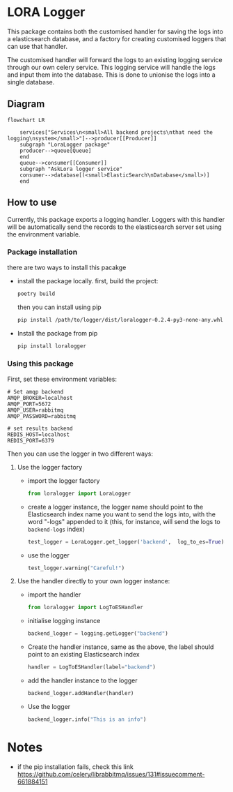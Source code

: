 # LORA Logger

This package contains both the customised handler for saving the logs into a elasticsearch database, and a factory for creating customised loggers that can use that handler.

The customised handler will forward the logs to an existing logging service through our own celery service. This logging service will handle the logs and input them into the database. This is done to unionise the logs into a single database.

## Diagram

```mermaid
flowchart LR

    services["Services\n<small>All backend projects\nthat need the logging\nsystem</small>"]-->producer[[Producer]]
    subgraph "LoraLogger package"
    producer-->queue[Queue]
    end
    queue-->consumer[[Consumer]]
    subgraph "AskLora logger service"
    consumer-->database[(<small>ElasticSearch\nDatabase</small>)]
    end

```

## How to use

Currently, this package exports a logging handler. Loggers with this handler will be automatically send the records to the elasticsearch server set using the environment variable.

### Package installation

there are two ways to install this pacakge

- install the package locally. first, build the project:
  ```bash
  poetry build
  ```
  then you can install using pip
  ```bash
  pip install /path/to/logger/dist/loralogger-0.2.4-py3-none-any.whl
  ```
- Install the package from pip
  ```bash
  pip install loralogger
  ```

### Using this package

First, set these environment variables:

```
# Set amqp backend
AMQP_BROKER=localhost
AMQP_PORT=5672
AMQP_USER=rabbitmq
AMQP_PASSWORD=rabbitmq

# set results backend
REDIS_HOST=localhost
REDIS_PORT=6379
```

Then you can use the logger in two different ways:

1. Use the logger factory

   - import the logger factory

     ```python
     from loralogger import LoraLogger
     ```

   - create a logger instance, the logger name should point to the Elasticsearch index name you want to send the logs into, with the word "-logs" appended to it (this, for instance, will send the logs to `backend-logs` index)

     ```python
     test_logger = LoraLogger.get_logger('backend',  log_to_es=True)  # We need to set this on or it wont send to Elasticsearch
     ```

   - use the logger
     ```python
     test_logger.warning("Careful!")
     ```

2. Use the handler directly to your own logger instance:

   - import the handler

     ```python
     from loralogger import LogToESHandler
     ```

   - initialise logging instance

     ```python
     backend_logger = logging.getLogger("backend")
     ```

   - Create the handler instance, same as the above, the label should point to an existing Elasticsearch index

     ```python
     handler = LogToESHandler(label="backend")
     ```

   - add the handler instance to the logger

     ```python
     backend_logger.addHandler(handler)
     ```

   - Use the logger

     ```python
     backend_logger.info("This is an info")
     ```

# Notes

- if the pip installation fails, check this link https://github.com/celery/librabbitmq/issues/131#issuecomment-661884151
